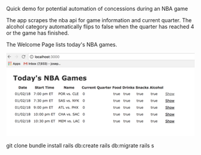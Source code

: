Quick demo for potential automation of concessions during an NBA game

The app scrapes the nba api for game information and current quarter. The alcohol category automatically flips to false when the quarter has reached 4 or the game has finished.

The Welcome Page lists today's NBA games. 

![alt text](https://raw.githubusercontent.com/bother7/concessions_demo/master/app/assets/images/demo.png)

git clone
bundle install
rails db:create
rails db:migrate
rails s